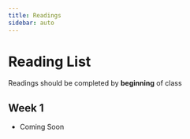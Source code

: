 ```yaml
---
title: Readings
sidebar: auto
---
```


# Reading List

Readings should be completed by <b>beginning</b> of class

## Week 1

- Coming Soon
